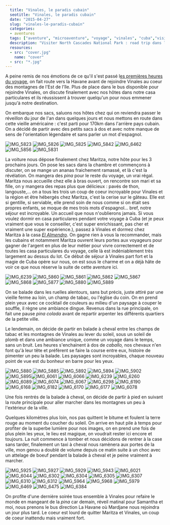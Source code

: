 ```yaml
---
  title: "Vinales, le paradis cubain"
  seotitle: "Vinales, le paradis cubain"
  date: "2015-04-27"
  slug: "vinales-le-paradis-cubain"
  categories:
  - aventures
  tags: ["aventure", "microaventure", "voyage", "vinales", "cuba","visiter", "roadtrip", "road trip", "randonnée", "montagne", "conseils"]
  description: "Visiter North Cascades National Park : road trip dans le Washington"
  resources:
  - src: "cover.jpg"
    name: "cover"
  - src: "*.jpg"
---
```


A peine remis de nos émotions de ce qu'il s'est passé l[es premières heures du voyage](http://jeremyjanin.com/from-cuba-with-love "From Cuba with love"), on fait route vers la Havane avant de rejoindre Vinales au coeur des montagnes de l'Est de l'île. Plus de place dans le bus disponible pour rejoindre Vinales, on discute finalement avec nos hôtes dans notre casa particulares et ils réussissent à trouver quelqu'un pour nous emmener jusqu'à notre destination.

On embarque nos sacs, saluons nos hôtes chez qui on reviendra passer le réveillon du jour de l'an dans quelques jours et nous mettons en route dans cette vieille américaine : c'est parti pour 170km dans l'arrière pays cubain. On a décidé de partir avec des petits sacs à dos et avec notre manque de sens de l'orientation légendaire et sans parler un mot d'espagnol.

![IMG_5823](images/IMG_5823.jpg) ![IMG_5826](images/IMG_5826.jpg) ![IMG_5825](images/IMG_5825.jpg) ![IMG_5842](images/IMG_5842.jpg) ![IMG_6462](images/IMG_6462.jpg) ![IMG_5856](images/IMG_5856.jpg) ![IMG_5831](images/IMG_5831.jpg)

La voiture nous dépose finalement chez Maritza, notre hôte pour les 3 prochains jours. On pose les sacs dans la chambre et commençons à discuter, on se mange un ananas fraichement ramassé, et là c'est la révélation. On mangera des _pina_ pour le reste du voyage, un vrai régal. Maritza nous accueille chez elle à bras ouvert, on rencontre son mari et sa fille, on y mangera des repas plus que délicieux : pavés de thon, langouste,... on a tous les trois un coup de coeur incroyable pour Vinales et la région et être hébergés chez Maritza, c'est la cerise sur le gâteau. Elle est si gentille, si serviable, elle prend soin de nous comme si on était ses propres enfants, se moque de mes trois mots d'espagnol... bref, notre séjour est incroyable. Un accueil que nous n'oublierons jamais. Si vous voulez dormir en casa particulares pendant votre voyage à Cuba (et je peux vraiment que vous le conseiller, c'est super enrichissant, pas cher et vraiment une super expérience.), passez à Vinales et dormez chez Maritza à la casa [_El Almendro_](http://www.mon-voyage-a-cuba.com/index.php/fr/vinales/casa-particulares/casa-maritza). On gagne rien à vous la recommander, mais les cubains et notamment Maritza ouvrent leurs portes aux voyageurs pour gagner de l'argent en plus de leur métier pour vivre correctement et de toutes les casa particulares du voyage, celle là est indéniablement très largement au dessus du lot. Ce début de séjour à Vinales part fort et la magie de Cuba opère sur nous, on est sous le charme et on a déjà hâte de voir ce que nous réserve la suite de cette aventure ici.

![IMG_6239](images/IMG_6239.jpg) ![IMG_5860](images/IMG_5860.jpg) ![IMG_5861](images/IMG_5861.jpg) ![IMG_5862](images/IMG_5862.jpg) ![IMG_5867](images/IMG_5867.jpg) ![IMG_5868](images/IMG_5868.jpg) ![IMG_5877](images/IMG_5877.jpg) ![IMG_5880](images/IMG_5880.jpg) ![IMG_5889](images/IMG_5889.jpg)

On se balade dans les ruelles alentours, sans but précis, juste attiré par une vieille ferme au loin, un champ de tabac, ou l'église du coin. On en prend plein yeux avec ce cocktail de couleurs au milieu d'un paysage à couper le souffle, il règne une ambiance dingue. Revenus dans la rue principale, on fait une pause _pina colada_ avant de repartir arpenter les différents quartiers de la petite ville.

Le lendemain, on décide de partir en balade à cheval entre les champs de tabac et les montagnes de Vinales au lever du soleil, sous un soleil de plomb et dans une ambiance unique, comme un voyage dans le temps, sans un bruit. Les heures s'enchainent à dos de _caballo,_ nos chevaux n'en font qu'à leur tête et préfèrent se faire la course entre eux, histoire de pimenter un peu la balade. Les paysages sont incroyables, chaque nouveau point de vue est du bonheur en barre pour les yeux.

![IMG_5880](images/IMG_5880.jpg) ![IMG_5885](images/IMG_5885.jpg) ![IMG_5892](images/IMG_5892.jpg) ![IMG_5894](images/IMG_5894.jpg) ![IMG_5902](images/IMG_5902.jpg) ![IMG_5895](images/IMG_5895.jpg)![IMG_6061](images/IMG_6061.jpg) ![IMG_6066](images/IMG_6066.jpg) ![IMG_6239](images/IMG_62391.jpg) ![IMG_6260](images/IMG_6260.jpg) ![IMG_6089](images/IMG_6089.jpg) ![IMG_6074](images/IMG_6074.jpg) ![IMG_6067](images/IMG_6067.jpg) ![IMG_6298](images/IMG_6298.jpg) ![IMG_6190](images/IMG_6190.jpg) ![IMG_6168](images/IMG_6168.jpg) ![IMG_6182](images/IMG_6182.jpg) ![IMG_6170](images/IMG_6170.jpg) ![IMG_6177](images/IMG_6177.jpg) ![IMG_6078](images/IMG_6078.jpg)

Une fois rentrés de la balade à cheval, on décide de partir à pied en suivant la route principale pour aller marcher dans les montagnes un peu à l'extérieur de la ville.

Quelques kilomètres plus loin, nos pas quittent le bitume et foulent la terre rouge au moment du coucher du soleil. On arrive en haut pile à temps pour profiter de la superbe lumière pour nos images, on en prend une fois de plus plein les yeux, le lieu est magique, on voudrait rester ici encore et toujours. La nuit commence à tomber et nous décidons de rentrer à la case sans tarder, finalement un taxi à cheval nous ramènera aux portes de la ville, mon genou a doublé de volume depuis ce matin suite à un choc avec un attelage de boeuf pendant la balade à cheval et je peine vraiment à marcher.

![IMG_5925](images/IMG_5925.jpg) ![IMG_5927](images/IMG_5927.jpg) ![IMG_5929](images/IMG_5929.jpg) ![IMG_5943](images/IMG_5943.jpg) ![IMG_6021](images/IMG_6021.jpg) ![IMG_6044](images/IMG_6044.jpg) ![IMG_6302](images/IMG_6302.jpg) ![IMG_6304](images/IMG_6304.jpg) ![IMG_6305](images/IMG_6305.jpg) ![IMG_6307](images/IMG_6307.jpg) ![IMG_6310](images/IMG_6310.jpg) ![IMG_6312](images/IMG_6312.jpg) ![IMG_5964](images/IMG_5964.jpg) ![IMG_5968](images/IMG_5968.jpg) ![IMG_5979](images/IMG_5979.jpg) ![IMG_6469](images/IMG_6469.jpg) ![IMG_6475](images/IMG_6475.jpg) ![IMG_6384](images/IMG_6384.jpg)

On profite d'une dernière soirée tous ensemble à Vinales pour refaire le monde en mangeant de la _pina_ car demain, réveil matinal pour Samantha et moi, nous prenons le bus direction La Havane où Mardjane nous rejoindra un jour plus tard. Le coeur est lourd de quitter Maritza et Vinales, un coup de coeur inattendu mais vraiment fort.
